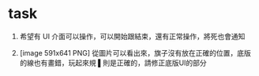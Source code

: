 # task
1. 希望有 UI 介面可以操作，可以開始跟結束，還有正常操作，將死也會通知

2. [image 591x641 PNG] 從圖片可以看出來，旗子沒有放在正確的位置，底版的線也有畫錯，玩起來規
▌則是正確的，請修正底版UI的部分